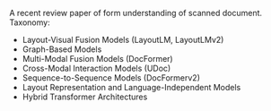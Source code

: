 A recent review paper of form understanding of scanned document. Taxonomy:
- Layout-Visual Fusion Models (LayoutLM, LayoutLMv2)
- Graph-Based Models
- Multi-Modal Fusion Models (DocFormer)
- Cross-Modal Interaction Models (UDoc)
- Sequence-to-Sequence Models (DocFormerv2)
- Layout Representation and Language-Independent Models
- Hybrid Transformer Architectures
